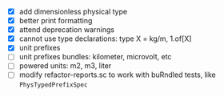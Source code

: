 - [x] add dimensionless physical type
- [x] better print formatting
- [x] attend deprecation warnings
- [x] cannot use type declarations: type X = kg/m, 1.of[X]
- [x] unit prefixes
- [ ] unit prefixes bundles: kilometer, microvolt, etc
- [ ] powered units: m2, m3, liter
- [ ] modify refactor-reports.sc to work with buRndled tests, like `PhysTypedPrefixSpec`